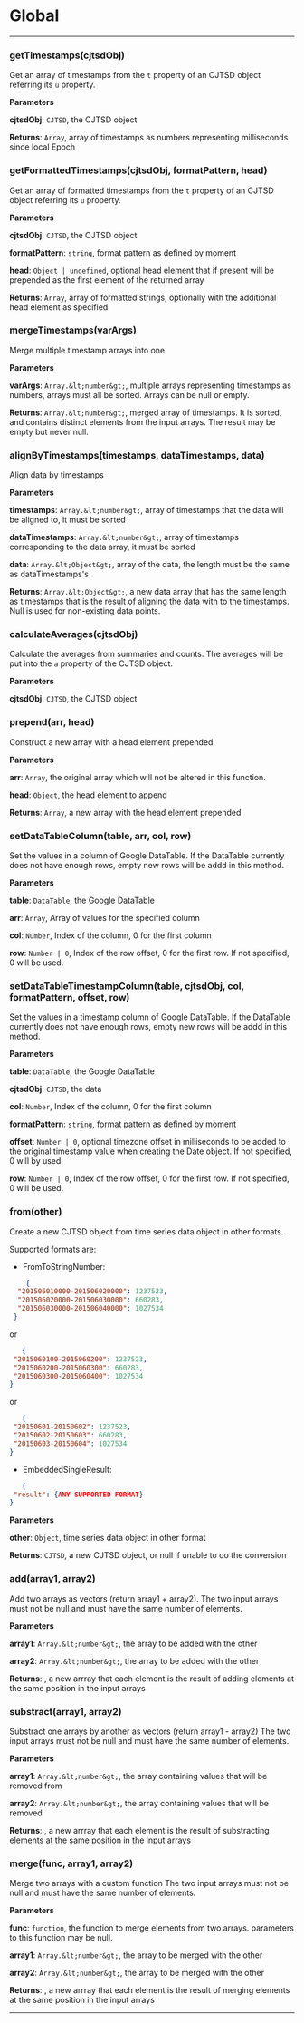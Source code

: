 # Global





* * *

### getTimestamps(cjtsdObj)

Get an array of timestamps from the `t` property of an CJTSD object referring its `u` property.

**Parameters**

**cjtsdObj**: `CJTSD`, the CJTSD object

**Returns**: `Array`, array of timestamps as numbers representing
                  							milliseconds since local Epoch


### getFormattedTimestamps(cjtsdObj, formatPattern, head)

Get an array of formatted timestamps from the `t` property of an CJTSD object referring its `u` property.

**Parameters**

**cjtsdObj**: `CJTSD`, the CJTSD object

**formatPattern**: `string`, format pattern as defined by moment

**head**: `Object | undefined`, optional head element that if present will be prepended as the first element of the returned array

**Returns**: `Array`, array of formatted strings, optionally with the additional head element as specified


### mergeTimestamps(varArgs)

Merge multiple timestamp arrays into one.

**Parameters**

**varArgs**: `Array.&lt;number&gt;`, multiple arrays representing timestamps as numbers, arrays must all be sorted.
                                Arrays can be null or empty.

**Returns**: `Array.&lt;number&gt;`, merged array of timestamps. It is sorted, and contains distinct elements from the input arrays.
                          			The result may be empty but never null.


### alignByTimestamps(timestamps, dataTimestamps, data)

Align data by timestamps

**Parameters**

**timestamps**: `Array.&lt;number&gt;`, array of timestamps that the data will be aligned to, it must be sorted

**dataTimestamps**: `Array.&lt;number&gt;`, array of timestamps corresponding to the data array, it must be sorted

**data**: `Array.&lt;Object&gt;`, array of the data, the length must be the same as dataTimestamps's

**Returns**: `Array.&lt;Object&gt;`, a new data array that has the same length as timestamps
                                  that is the result of aligning the data with to the timestamps.
                                  Null is used for non-existing data points.


### calculateAverages(cjtsdObj)

Calculate the averages from summaries and counts.
The averages will be put into the `a` property of the CJTSD object.

**Parameters**

**cjtsdObj**: `CJTSD`, the CJTSD object



### prepend(arr, head)

Construct a new array with a head element prepended

**Parameters**

**arr**: `Array`, the original array which will not be altered in this function.

**head**: `Object`, the head element to append

**Returns**: `Array`, a new array with the head element prepended


### setDataTableColumn(table, arr, col, row)

Set the values in a column of Google DataTable.
If the DataTable currently does not have enough rows, empty new rows will be addd in this method.

**Parameters**

**table**: `DataTable`, the Google DataTable

**arr**: `Array`, Array of values for the specified column

**col**: `Number`, Index of the column, 0 for the first column

**row**: `Number | 0`, Index of the row offset, 0 for the first row. If not specified, 0 will be used.



### setDataTableTimestampColumn(table, cjtsdObj, col, formatPattern, offset, row)

Set the values in a timestamp column of Google DataTable.
If the DataTable currently does not have enough rows, empty new rows will be addd in this method.

**Parameters**

**table**: `DataTable`, the Google DataTable

**cjtsdObj**: `CJTSD`, the data

**col**: `Number`, Index of the column, 0 for the first column

**formatPattern**: `string`, format pattern as defined by moment

**offset**: `Number | 0`, optional timezone offset in milliseconds to be added to
                               the original timestamp value when creating the Date object.
                               If not specified, 0 will by used.

**row**: `Number | 0`, Index of the row offset, 0 for the first row. If not specified, 0 will be used.



### from(other)

Create a new CJTSD object from time series data object in other formats.

Supported formats are:
* FromToStringNumber:
```json
	{
  "201506010000-201506020000": 1237523,
  "201506020000-201506030000": 660283,
  "201506030000-201506040000": 1027534
 }
 ```
 or
 ```json
	{
  "2015060100-2015060200": 1237523,
  "2015060200-2015060300": 660283,
  "2015060300-2015060400": 1027534
 }
 ```
 or
 ```json
	{
  "20150601-20150602": 1237523,
  "20150602-20150603": 660283,
  "20150603-20150604": 1027534
 }
 ```
* EmbeddedSingleResult:
 ```json
	{
  "result": {ANY SUPPORTED FORMAT}
 }
 ```

**Parameters**

**other**: `Object`, time series data object in other format

**Returns**: `CJTSD`, a new CJTSD object, or null if unable to do the conversion


### add(array1, array2) 

Add two arrays as vectors (return array1 + array2).
The two input arrays must not be null and must have the same number of elements.

**Parameters**

**array1**: `Array.&lt;number&gt;`, the array to be added with the other

**array2**: `Array.&lt;number&gt;`, the array to be added with the other

**Returns**: , a new arrray that each element is the result of adding elements at the same position in the input arrays


### substract(array1, array2)

Substract one arrays by another as vectors (return array1 - array2)
The two input arrays must not be null and must have the same number of elements.

**Parameters**

**array1**: `Array.&lt;number&gt;`, the array containing values that will be removed from

**array2**: `Array.&lt;number&gt;`, the array containing values that will be removed

**Returns**: , a new arrray that each element is the result of substracting elements at the same position in the input arrays


### merge(func, array1, array2)

Merge two arrays with a custom function
The two input arrays must not be null and must have the same number of elements.

**Parameters**

**func**: `function`, the function to merge elements from two arrays. parameters to this function may be null.

**array1**: `Array.&lt;number&gt;`, the array to be merged with the other

**array2**: `Array.&lt;number&gt;`, the array to be merged with the other

**Returns**: , a new arrray that each element is the result of merging elements at the same position in the input arrays



* * *
